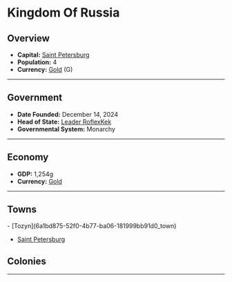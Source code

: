 <!--UNDEDITED FILE, remove this entire line if this file has been edited!-->
# <!--NAME-->Kingdom Of Russia<!--NAME-->

## Overview

- **Capital:** <!--CAPITAL_LINK-->[Saint Petersburg](7a747631-c420-4fd7-8c36-3c667a07d672_town)<!--CAPITAL_LINK-->
- **Population:** <!--POPULATION-->4<!--POPULATION-->
- **Currency:** <!--CURRENCY_LINK-->[Gold](Gold_currency)<!--CURRENCY_LINK--> (<!--CURRENCY_ABV-->G<!--CURRENCY_ABV-->)

---

## Government

- **Date Founded:** <!--FOUNDED-->December 14, 2024<!--FOUNDED-->
- **Head of State:** <!--LEADER_TITLE_LINK-->[Leader RoflexKek](RoflexKek_user)<!--LEADER_TITLE_LINK-->
- **Governmental System:** <!--GOVERNMENT-->Monarchy<!--GOVERNMENT-->

---

## Economy

- **GDP:** <!--GDP-->1,254g<!--GDP-->
- **Currency:** <!--CURRENCY_LINK-->[Gold](Gold_currency)<!--CURRENCY_LINK-->

---

## Towns

<!--TOWNS-->- [Tozyn](6a1bd875-52f0-4b77-ba06-181999bb91d0_town)
- [Saint Petersburg](7a747631-c420-4fd7-8c36-3c667a07d672_town)<!--TOWNS-->

## Colonies

<!--COLONIES--><!--COLONIES-->

---